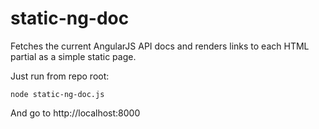 # static-ng-doc

Fetches the current AngularJS API docs and renders links to each HTML partial as a simple static page.

Just run from repo root:

    node static-ng-doc.js

And go to http://localhost:8000
